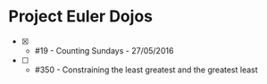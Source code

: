 # Project Euler Dojos

- [x] - #19 - Counting Sundays - 27/05/2016
- [ ] - #350 - Constraining the least greatest and the greatest least
